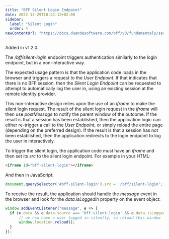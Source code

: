 ```yaml
---
title: "BFF Silent Login Endpoint"
date: 2022-12-29T10:22:12+02:00
sidebar:
  label: "Silent Login"
  order: 4
newContentUrl: "https://docs.duendesoftware.com/bff/v3/fundamentals/session/management/silent-login/"
---
```


Added in v1.2.0.

The */bff/silent-login* endpoint triggers authentication similarly to the login endpoint, but in a non-interactive way. 

The expected usage pattern is that the application code loads in the browser and triggers a request to the *User Endpoint*. If that indicates that there is no BFF session, then the *Silent Login Endpoint* can be requested to attempt to automatically log the user in, using an existing session at the remote identity provider.

This non-interactive design relies upon the use of an *iframe* to make the silent login request.
The result of the silent login request in the *iframe* will then use *postMessage* to notify the parent window of the outcome.
If the result is that a session has been established, then the application logic can either re-trigger a call to the *User Endpoint*, or simply reload the entire page (depending on the preferred design). If the result is that a session has not been established, then the application redirects to the login endpoint to log the user in interactively.

To trigger the silent login, the application code must have an *iframe* and then set its *src* to the silent login endpoint.
For example in your HTML:

```html
<iframe id="bff-silent-login"></iframe>
```

And then in JavaScript:

```javascript
document.querySelector('#bff-silent-login').src = '/bff/silent-login';
```

To receive the result, the application should handle the *message* event in the browser and look for the *data.isLoggedIn* property on the event object:

```javascript
window.addEventListener("message", e => {
  if (e.data && e.data.source === 'bff-silent-login' && e.data.isLoggedIn) {
      // we now have a user logged in silently, so reload this window
      window.location.reload();
  }
});
```
